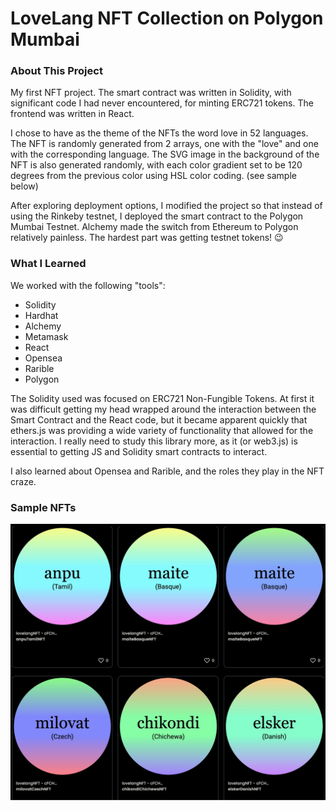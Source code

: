 # LoveLang NFT Collection on Polygon Mumbai

### About This Project

My first NFT project. The smart contract was written in Solidity, with significant code I had never encountered, for minting ERC721 tokens. The frontend was written in React.

I chose to have as the theme of the NFTs the word love in 52 languages. The NFT is randomly generated from 2 arrays, one with the "love" and one with the corresponding language. The SVG image in the background of the NFT is also generated randomly, with each color gradient set to be 120 degrees from the previous color using HSL color coding. (see sample below)

After exploring deployment options, I modified the project so that instead of using the Rinkeby testnet, I deployed the smart contract to the Polygon Mumbai Testnet. Alchemy made the switch from Ethereum to Polygon relatively painless. The hardest part was getting testnet tokens! 😉

### What I Learned

We worked with the following "tools":
- Solidity
- Hardhat
- Alchemy
- Metamask
- React
- Opensea
- Rarible
- Polygon

The Solidity used was focused on ERC721 Non-Fungible Tokens. At first it was difficult getting my head wrapped around the interaction between the Smart Contract and the React code, but it became apparent quickly that ethers.js was providing a wide variety of functionality that allowed for the interaction. I really need to study this library more, as it (or web3.js) is essential to getting JS and Solidity smart contracts to interact. 

I also learned about Opensea and Rarible, and the roles they play in the NFT craze.

### Sample NFTs

![Love Language NFTs](sample_images/sample_love_language_nfts.jpg)

